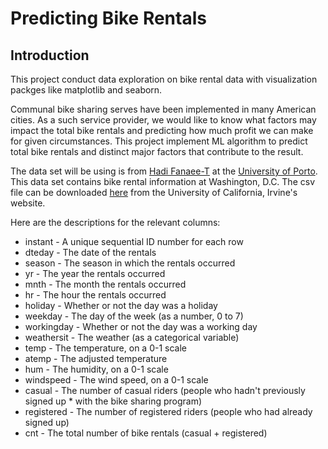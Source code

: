 # Predicting Bike Rentals

## Introduction

This project conduct data exploration on bike rental data with visualization packges like matplotlib and seaborn.

Communal bike sharing serves have been implemented in many American cities. As a such service provider, we would like to know what factors may impact the total bike rentals and predicting how much profit we can make for given circumstances. This project implement ML algorithm to predict total bike rentals and distinct major factors that contribute to the result.

The data set will be using is from [Hadi Fanaee-T](https://folk.uio.no/hadift/) at the [University of Porto](http://www.up.pt/). This data set contains bike rental information at Washington, D.C. The csv file can be downloaded [here](http://archive.ics.uci.edu/ml/datasets/Bike+Sharing+Dataset) from the University of California, Irvine's website.

Here are the descriptions for the relevant columns:

* instant - A unique sequential ID number for each row
* dteday - The date of the rentals
* season - The season in which the rentals occurred
* yr - The year the rentals occurred
* mnth - The month the rentals occurred
* hr - The hour the rentals occurred
* holiday - Whether or not the day was a holiday
* weekday - The day of the week (as a number, 0 to 7)
* workingday - Whether or not the day was a working day
* weathersit - The weather (as a categorical variable)
* temp - The temperature, on a 0-1 scale
* atemp - The adjusted temperature
* hum - The humidity, on a 0-1 scale
* windspeed - The wind speed, on a 0-1 scale
* casual - The number of casual riders (people who hadn't previously signed up * with the bike sharing program)
* registered - The number of registered riders (people who had already signed up)
* cnt - The total number of bike rentals (casual + registered)

 
